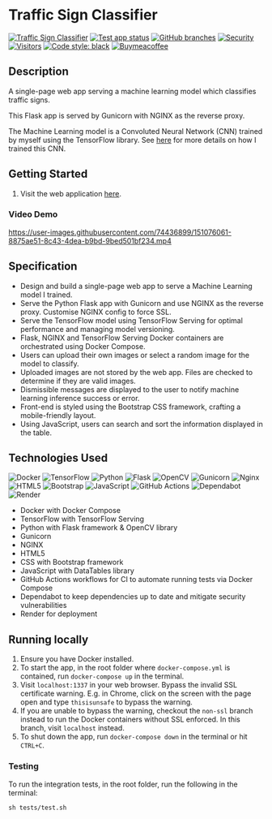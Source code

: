 # Traffic Sign Classifier

[![Traffic Sign Classifier](https://img.shields.io/website-up-down-green-red/https/danieltsiang.github.io.svg)](https://traffic-sign-classifier-dt.onrender.com/)
[![Test app status](https://github.com/DanielTsiang/traffic-sign-classifier/actions/workflows/test-app.yml/badge.svg?branch=main)](https://github.com/DanielTsiang/traffic-sign-classifier/actions?query=branch%3Amain)
[![GitHub branches](https://badgen.net/github/branches/DanielTsiang/traffic-sign-classifier?&kill_cache=1)](https://github.com/DanielTsiang/traffic-sign-classifier/branches)
[![Security](https://snyk.io/test/github/DanielTsiang/traffic-sign-classifier/badge.svg?targetFile=services/flask/requirements.txt)](https://snyk.io/test/github/DanielTsiang/traffic-sign-classifier?targetFile=services/flask/requirements.txt)
[![Visitors](https://api.visitorbadge.io/api/visitors?path=https%3A%2F%2Ftraffic-sign-classifier-dt.onrender.com%2F&label=Hits&countColor=%2337d67a&style=flat)](https://visitorbadge.io/status?path=https%3A%2F%2Ftraffic-sign-classifier-dt.onrender.com%2F)
[![Code style: black](https://img.shields.io/badge/code%20style-black-000000.svg)](https://github.com/psf/black)
[![Buymeacoffee](https://img.shields.io/badge/Donate-Buy%20Me%20A%20Coffee-orange.svg?style=flat&logo=buymeacoffee)](https://www.buymeacoffee.com/dantsiang8)

## Description
A single-page web app serving a machine learning model which classifies traffic signs.

This Flask app is served by Gunicorn with NGINX as the reverse proxy.

The Machine Learning model is a Convoluted Neural Network (CNN) trained by myself using the TensorFlow library.
See [here](https://github.com/DanielTsiang/CS50ai/tree/main/project5/traffic) for more details on how I trained this CNN.

## Getting Started
1. Visit the web application [here](https://traffic-sign-classifier-dt.onrender.com/).

### Video Demo
https://user-images.githubusercontent.com/74436899/151076061-8875ae51-8c43-4dea-b9bd-9bed501bf234.mp4

## Specification
* Design and build a single-page web app to serve a Machine Learning model I trained.
* Serve the Python Flask app with Gunicorn and use NGINX as the reverse proxy. Customise NGINX config to force SSL.
* Serve the TensorFlow model using TensorFlow Serving for optimal performance and managing model versioning.
* Flask, NGINX and TensorFlow Serving Docker containers are orchestrated using Docker Compose.
* Users can upload their own images or select a random image for the model to classify.
* Uploaded images are not stored by the web app. Files are checked to determine if they are valid images.
* Dismissible messages are displayed to the user to notify machine learning inference success or error.
* Front-end is styled using the Bootstrap CSS framework, crafting a mobile-friendly layout.
* Using JavaScript, users can search and sort the information displayed in the table.

## Technologies Used
![Docker](https://img.shields.io/badge/docker-%230db7ed.svg?logo=docker&logoColor=white)
![TensorFlow](https://img.shields.io/badge/TensorFlow-%23FF6F00.svg?logo=TensorFlow&logoColor=white)
![Python](https://img.shields.io/badge/python-3670A0?logo=python&logoColor=ffdd54)
![Flask](https://img.shields.io/badge/flask-%23000.svg?logo=flask&logoColor=white)
![OpenCV](https://img.shields.io/badge/opencv-%23white.svg?logo=opencv&logoColor=white)
![Gunicorn](https://img.shields.io/badge/gunicorn-%298729.svg?logo=gunicorn&logoColor=white)
![Nginx](https://img.shields.io/badge/nginx-%23009639.svg?logo=nginx&logoColor=white)
![HTML5](https://img.shields.io/badge/html5-%23E34F26.svg?logo=html5&logoColor=white)
![Bootstrap](https://img.shields.io/badge/bootstrap-%23563D7C.svg?logo=bootstrap&logoColor=white)
![JavaScript](https://img.shields.io/badge/javascript-%23323330.svg?logo=javascript&logoColor=%23F7DF1E)
![GitHub Actions](https://img.shields.io/badge/github%20actions-%232671E5.svg?logo=githubactions&logoColor=white)
![Dependabot](https://img.shields.io/badge/dependabot-025E8C?logo=dependabot&logoColor=white)
![Render](https://img.shields.io/badge/render-46E3B7.svg?logo=render&logoColor=white)

* Docker with Docker Compose
* TensorFlow with TensorFlow Serving
* Python with Flask framework & OpenCV library
* Gunicorn
* NGINX
* HTML5
* CSS with Bootstrap framework
* JavaScript with DataTables library
* GitHub Actions workflows for CI to automate running tests via Docker Compose
* Dependabot to keep dependencies up to date and mitigate security vulnerabilities
* Render for deployment

## Running locally
1. Ensure you have Docker installed.
2. To start the app, in the root folder where `docker-compose.yml` is contained, run `docker-compose up` in the terminal.
3. Visit `localhost:1337` in your web browser. Bypass the invalid SSL certificate warning.
E.g. in Chrome, click on the screen with the page open and type `thisisunsafe` to bypass the warning.
4. If you are unable to bypass the warning, checkout the `non-ssl` branch instead to run the Docker
containers without SSL enforced. In this branch, visit `localhost` instead.
5. To shut down the app, run `docker-compose down` in the terminal or hit `CTRL+C`.

### Testing
To run the integration tests, in the root folder, run the following in the terminal:
```shell
sh tests/test.sh
```

